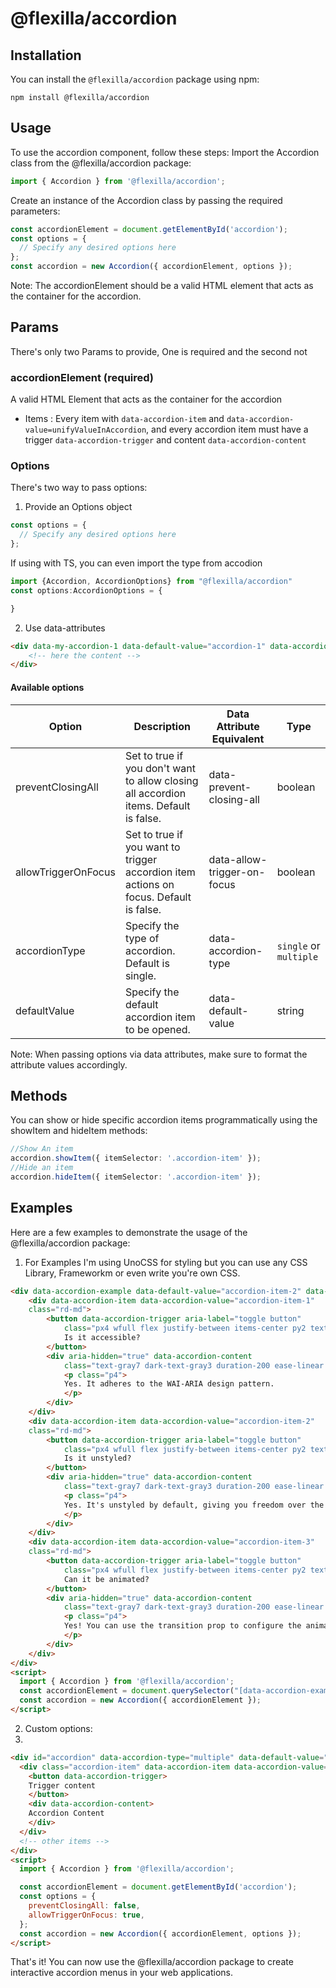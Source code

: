 # @flexilla/accordion 


## Installation

You can install the `@flexilla/accordion` package using npm:

```shell
npm install @flexilla/accordion
```

## Usage

To use the accordion component, follow these steps:
Import the Accordion class from the @flexilla/accordion package:

```ts
import { Accordion } from '@flexilla/accordion';
```

Create an instance of the Accordion class by passing the required parameters:

```ts
const accordionElement = document.getElementById('accordion');
const options = {
  // Specify any desired options here
};
const accordion = new Accordion({ accordionElement, options });
```

Note: The accordionElement should be a valid HTML element that acts as the container for the accordion.

## Params

There's only two Params to provide, One is required and the second not

### accordionElement (required) 

A valid HTML Element that acts as the container for the accordion
  - Items : Every item with `data-accordion-item` and `data-accordion-value=unifyValueInAccordion`, and every accordion item must have a trigger `data-accordion-trigger` and content `data-accordion-content` 

### Options

There's two way to pass options:

1. Provide an Options object

```ts
const options = {
  // Specify any desired options here
};
```

If using with TS, you can even import the type from accodion
```ts
import {Accordion, AccordionOptions} from "@flexilla/accordion"
const options:AccordionOptions = {

}
```

2. Use data-attributes

```html
<div data-my-accordion-1 data-default-value="accordion-1" data-accordion-type="single">
    <!-- here the content -->
</div>
```

#### Available options

| Option                | Description                                                                                                                            | Data Attribute Equivalent | Type    |
| --------------------- | -------------------------------------------------------------------------------------------------------------------------------------- | ------------------------- | ------- |
| preventClosingAll     | Set to true if you don't want to allow closing all accordion items. Default is false.                                                | data-prevent-closing-all  | boolean |
| allowTriggerOnFocus   | Set to true if you want to trigger accordion item actions on focus. Default is false.                                                | data-allow-trigger-on-focus | boolean |
| accordionType         | Specify the type of accordion. Default is single.                                                                                      | data-accordion-type       | `single` or `multiple`  |
| defaultValue          | Specify the default accordion item to be opened.                                                                                        | data-default-value        | string  |


Note: When passing options via data attributes, make sure to format the attribute values accordingly.

## Methods

You can show or hide specific accordion items programmatically using the showItem and hideItem methods:
```ts
//Show An item
accordion.showItem({ itemSelector: '.accordion-item' });
//Hide an item
accordion.hideItem({ itemSelector: '.accordion-item' });
```

## Examples

Here are a few examples to demonstrate the usage of the @flexilla/accordion package:

1. For Examples I'm using UnoCSS for styling but you can use any CSS Library, Frameworkm or even write you're own CSS.


```html
<div data-accordion-example data-default-value="accordion-item-2" data-accordion-type="single" class="space-y-2 bg-white rd-md">
    <div data-accordion-item data-accordion-value="accordion-item-1"
    class="rd-md">
        <button data-accordion-trigger aria-label="toggle button"
            class="px4 wfull flex justify-between items-center py2 text-gray8 dark-text-gray2 font-medium text-lg ease-linear hover-bg-gray2/50 dark-hover-bg-gray8/40 rd-md focus:outline-blue6 aria-expanded-text-blue6">
            Is it accessible?
        </button>
        <div aria-hidden="true" data-accordion-content
            class="text-gray7 dark-text-gray3 duration-200 ease-linear overflow-hidden">
            <p class="p4">
            Yes. It adheres to the WAI-ARIA design pattern.
            </p>
        </div>
    </div>
    <div data-accordion-item data-accordion-value="accordion-item-2"
    class="rd-md">
        <button data-accordion-trigger aria-label="toggle button"
            class="px4 wfull flex justify-between items-center py2 text-gray8 dark-text-gray2 font-medium text-lg ease-linear hover-bg-gray2/50 dark-hover-bg-gray8/40 rd-md focus:outline-blue6 aria-expanded-text-blue6">
            Is it unstyled?
        </button>
        <div aria-hidden="true" data-accordion-content
            class="text-gray7 dark-text-gray3 duration-200 ease-linear overflow-hidden">
            <p class="p4">
            Yes. It's unstyled by default, giving you freedom over the look and feel.
            </p>
        </div>
    </div>
    <div data-accordion-item data-accordion-value="accordion-item-3"
    class="rd-md">
        <button data-accordion-trigger aria-label="toggle button"
            class="px4 wfull flex justify-between items-center py2 text-gray8 dark-text-gray2 font-medium text-lg ease-linear hover-bg-gray2/50 dark-hover-bg-gray8/40 rd-md focus:outline-blue6 aria-expanded-text-blue6">
            Can it be animated?
        </button>
        <div aria-hidden="true" data-accordion-content
            class="text-gray7 dark-text-gray3 duration-200 ease-linear h0 overflow-hidden">
            <p class="p4">
            Yes! You can use the transition prop to configure the animation.
            </p>
        </div>
    </div>
</div>
<script>
  import { Accordion } from '@flexilla/accordion';
  const accordionElement = document.querySelector("[data-accordion-example]");
  const accordion = new Accordion({ accordionElement });
</script>
```

2. Custom options:
3. 
```html
<div id="accordion" data-accordion-type="multiple" data-default-value="item2">
  <div class="accordion-item" data-accordion-item data-accordion-value="item1">
    <button data-accordion-trigger>
    Trigger content
    </button>
    <div data-accordion-content>
    Accordion Content
    </div>
  </div>
  <!-- other items -->
</div>
<script>
  import { Accordion } from '@flexilla/accordion';

  const accordionElement = document.getElementById('accordion');
  const options = {
    preventClosingAll: false,
    allowTriggerOnFocus: true,
  };
  const accordion = new Accordion({ accordionElement, options });
</script>
```

That's it! You can now use the @flexilla/accordion package to create interactive accordion menus in your web applications.
